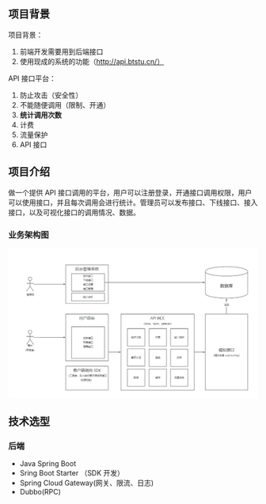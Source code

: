 ## 项目背景

项目背景：

1. 前端开发需要用到后端接口
2. 使用现成的系统的功能（http://api.btstu.cn/）

API 接口平台：

1. 防止攻击（安全性）
2. 不能随便调用（限制、开通）
3. **统计调用次数**
4. 计费
5. 流量保护
6. API 接口

## 项目介绍

做一个提供 API 接口调用的平台，用户可以注册登录，开通接口调用权限，用户可以使用接口，并且每次调用会进行统计。管理员可以发布接口、下线接口、接入接口，以及可视化接口的调用情况、数据。

### 业务架构图

![业务架构](https://github.com/neilzzzzz/liapi-backend/blob/master/img/41ccda886725f220b04c499b07f0ba0.png)



## 技术选型

### 后端

- Java Spring Boot
- Sring Boot Starter （SDK 开发）
- Spring Cloud Gateway(网关、限流、日志)
- Dubbo(RPC)

